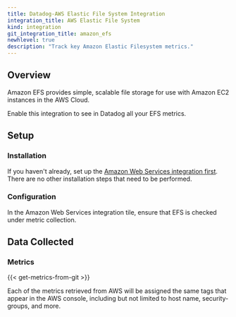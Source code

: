 ```yaml
---
title: Datadog-AWS Elastic File System Integration
integration_title: AWS Elastic File System
kind: integration
git_integration_title: amazon_efs
newhlevel: true
description: "Track key Amazon Elastic Filesystem metrics."
---
```


## Overview

Amazon EFS provides simple, scalable file storage for use with Amazon EC2 instances in the AWS Cloud.

Enable this integration to see in Datadog all your EFS metrics.

## Setup
### Installation

If you haven't already, set up the [Amazon Web Services integration first](/integrations/aws). There are no other installation steps that need to be performed.

### Configuration

In the Amazon Web Services integration tile, ensure that EFS is checked under metric collection.

## Data Collected
### Metrics

{{< get-metrics-from-git >}}

Each of the metrics retrieved from AWS will be assigned the same tags that appear in the AWS console, including but not limited to host name, security-groups, and more.
